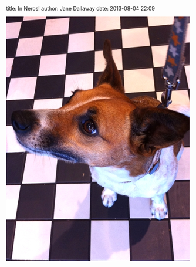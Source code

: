 
title: In Neros!
author: Jane Dallaway
date: 2013-08-04 22:09

<div><a href="/media/tp_photo.JPG"><img src="/media/tp_thumb_photo.JPG" width="500" height="666"/></a></div>



 
      